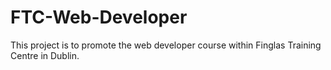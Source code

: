 # FTC-Web-Developer
This project is to promote the web developer course within Finglas Training Centre in Dublin.
